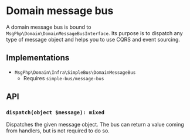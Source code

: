 # Domain message bus

A domain message bus is bound to `MsgPhp\Domain\DomainMessageBusInterface`. Its purpose is to dispatch any type of
message object and helps you to use CQRS and event sourcing.

## Implementations

- `MsgPhp\Domain\Infra\SimpleBus\DomainMessageBus`
    - Requires `simple-bus/message-bus`

## API

### `dispatch(object $message): mixed`

Dispatches the given message object. The bus can return a value coming from handlers, but is not required to do so.
